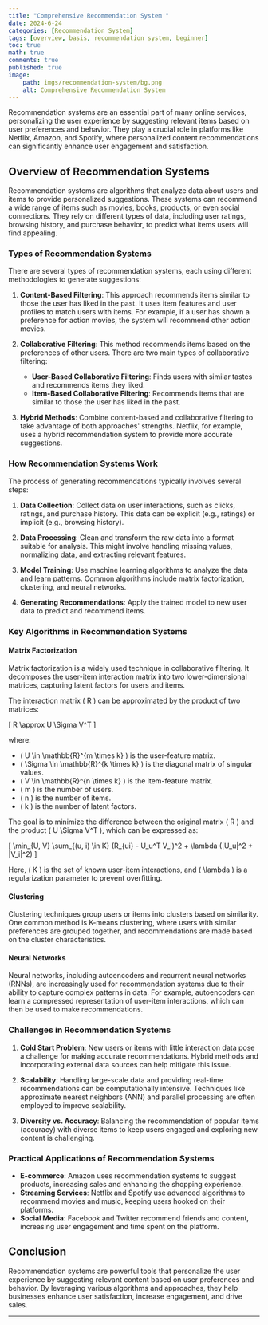 ```yaml
---
title: "Comprehensive Recommendation System "
date: 2024-6-24
categories: [Recommendation System]
tags: [overview, basis, recommendation system, beginner]
toc: true
math: true
comments: true
published: true
image: 
    path: imgs/recommendation-system/bg.png
    alt: Comprehensive Recommendation System
---
```


Recommendation systems are an essential part of many online services, personalizing the user experience by suggesting relevant items based on user preferences and behavior. They play a crucial role in platforms like Netflix, Amazon, and Spotify, where personalized content recommendations can significantly enhance user engagement and satisfaction.

## Overview of Recommendation Systems

Recommendation systems are algorithms that analyze data about users and items to provide personalized suggestions. These systems can recommend a wide range of items such as movies, books, products, or even social connections. They rely on different types of data, including user ratings, browsing history, and purchase behavior, to predict what items users will find appealing.

### Types of Recommendation Systems

There are several types of recommendation systems, each using different methodologies to generate suggestions:

1. **Content-Based Filtering**: This approach recommends items similar to those the user has liked in the past. It uses item features and user profiles to match users with items. For example, if a user has shown a preference for action movies, the system will recommend other action movies.

2. **Collaborative Filtering**: This method recommends items based on the preferences of other users. There are two main types of collaborative filtering:
   - **User-Based Collaborative Filtering**: Finds users with similar tastes and recommends items they liked.
   - **Item-Based Collaborative Filtering**: Recommends items that are similar to those the user has liked in the past.

3. **Hybrid Methods**: Combine content-based and collaborative filtering to take advantage of both approaches' strengths. Netflix, for example, uses a hybrid recommendation system to provide more accurate suggestions.

### How Recommendation Systems Work

The process of generating recommendations typically involves several steps:

1. **Data Collection**: Collect data on user interactions, such as clicks, ratings, and purchase history. This data can be explicit (e.g., ratings) or implicit (e.g., browsing history).

2. **Data Processing**: Clean and transform the raw data into a format suitable for analysis. This might involve handling missing values, normalizing data, and extracting relevant features.

3. **Model Training**: Use machine learning algorithms to analyze the data and learn patterns. Common algorithms include matrix factorization, clustering, and neural networks.

4. **Generating Recommendations**: Apply the trained model to new user data to predict and recommend items.

### Key Algorithms in Recommendation Systems

#### Matrix Factorization

Matrix factorization is a widely used technique in collaborative filtering. It decomposes the user-item interaction matrix into two lower-dimensional matrices, capturing latent factors for users and items.

The interaction matrix \( R \) can be approximated by the product of two matrices:

\[ R \approx U \Sigma V^T \]

where:
- \( U \in \mathbb{R}^{m \times k} \) is the user-feature matrix.
- \( \Sigma \in \mathbb{R}^{k \times k} \) is the diagonal matrix of singular values.
- \( V \in \mathbb{R}^{n \times k} \) is the item-feature matrix.
- \( m \) is the number of users.
- \( n \) is the number of items.
- \( k \) is the number of latent factors.

The goal is to minimize the difference between the original matrix \( R \) and the product \( U \Sigma V^T \), which can be expressed as:

\[ \min_{U, V} \sum_{(u, i) \in K} (R_{ui} - U_u^T V_i)^2 + \lambda (\|U_u\|^2 + \|V_i\|^2) \]

Here, \( K \) is the set of known user-item interactions, and \( \lambda \) is a regularization parameter to prevent overfitting.

#### Clustering

Clustering techniques group users or items into clusters based on similarity. One common method is K-means clustering, where users with similar preferences are grouped together, and recommendations are made based on the cluster characteristics.

#### Neural Networks

Neural networks, including autoencoders and recurrent neural networks (RNNs), are increasingly used for recommendation systems due to their ability to capture complex patterns in data. For example, autoencoders can learn a compressed representation of user-item interactions, which can then be used to make recommendations.

### Challenges in Recommendation Systems

1. **Cold Start Problem**: New users or items with little interaction data pose a challenge for making accurate recommendations. Hybrid methods and incorporating external data sources can help mitigate this issue.

2. **Scalability**: Handling large-scale data and providing real-time recommendations can be computationally intensive. Techniques like approximate nearest neighbors (ANN) and parallel processing are often employed to improve scalability.

3. **Diversity vs. Accuracy**: Balancing the recommendation of popular items (accuracy) with diverse items to keep users engaged and exploring new content is challenging.

### Practical Applications of Recommendation Systems

- **E-commerce**: Amazon uses recommendation systems to suggest products, increasing sales and enhancing the shopping experience.
- **Streaming Services**: Netflix and Spotify use advanced algorithms to recommend movies and music, keeping users hooked on their platforms.
- **Social Media**: Facebook and Twitter recommend friends and content, increasing user engagement and time spent on the platform.

## Conclusion

Recommendation systems are powerful tools that personalize the user experience by suggesting relevant content based on user preferences and behavior. By leveraging various algorithms and approaches, they help businesses enhance user satisfaction, increase engagement, and drive sales.

---